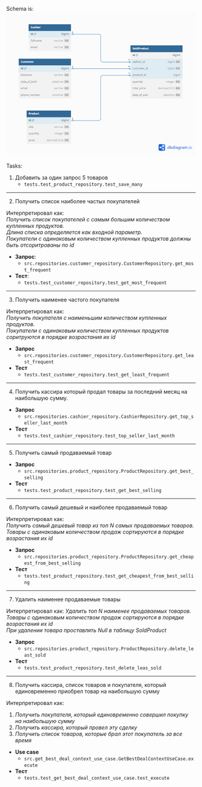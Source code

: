 Schema is:
![](./schema.png)

Tasks:

1. Добавить за один запрос 5 товаров
    - `tests.test_product_repository.test_save_many`

---

2. Получить список наиболее частых покупателей

Интерпретировал как:  
_Получить список покупателей с самым большим количеством купленных продуктов._  
_Длина списка определяется как входной параметр._  
_Покупатели с одинаковым количеством купленных продуктов должны быть отсоритрованы по
id_

- **Запрос**:
    - `src.repositories.customer_repository.CustomerRepository.get_most_frequent`
- **Тест**:
    - `tests.test_customer_repository.test_get_most_frequent`

---

3. Получить наименее частого покупателя

Интерпретировал как:  
_Получить покупателя с наименьшим количеством купленных продуктов._  
_Покупатели с одинаковым количеством купленных продуктов соритруются в порядке
возрастания их id_

- **Запрос**
    - `src.repositories.customer_repository.CustomerRepository.get_least_frequent`
- **Тест**
    - `tests.test_customer_repository.test_get_least_frequent`

---

4. Получить кассира который продал товары за последний месяц на наибольшую сумму.

- **Запрос**
    - `src.repositories.cashier_repository.CashierRepository.get_top_seller_last_month`
- **Тест**
    - `tests.test_cashier_repository.test_top_seller_last_month`

---

5. Получить самый продаваемый товар

- **Запрос**
    - `src.repositories.product_repository.ProductRepository.get_best_selling`
- **Тест**
    - `tests.test_product_repository.test_get_best_selling`

---

6. Получить самый дешевый и наиболее продаваемый товар

Интерпретировал как:  
_Получить самый дешевый товар из топ N самых продаваемых товаров._  
_Товары с одинаковым количеством продаж сортируются в порядке возрастания их id_

- **Запрос**
    - `src.repositories.product_repository.ProductRepository.get_cheapest_from_best_selling`
- **Тест**
    - `tests.test_product_repository.test_get_cheapest_from_best_selling`

---

7. Удалить наименее продаваемые товары

Интерпретировал как:
_Удалить топ N наименее продаваемых товаров._  
_Товары с одинаковым количеством продаж сортируются в порядке возрастания их id_  
_При удалении товара проставлять Null в таблицу SoldProduct_

- **Запрос**
    - `src.repositories.product_repository.ProductRepository.delete_least_sold`
- **Тест**
    - `tests.test_product_repository.test_delete_leas_sold`

---

8. Получить кассира, список товаров и покупателя, который единовременно приобрел товар
   на наибольшую сумму

Интерпретировал как:

1. _Получить покупателя, который единовременно совершил покупку на наибольшую сумму_
2. _Получить кассира, который провел эту сделку_
3. _Получить список товаров, которые брал этот покупатель за все время_

- **Use case**
  - `src.get_best_deal_context_use_case.GetBestDealContextUseCase.execute`
- **Тест**
  - `tests.test_get_best_deal_context_use_case.test_execute`